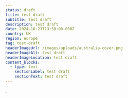 ```yaml
---
status: draft
title: test draft
subtitle: test draft
description: test draft
date: 2024-10-23T13:50:00.000Z
country: UK
region: europe
tag: test-draft
headerImageUrl: /images/uploads/australia-cover.png
headerImageAlt: test draft
headerImageLocation: test draft
content_blocks:
  - type: text
    sectionLabel: test draft
    sectionText: test draft
---
```

.
